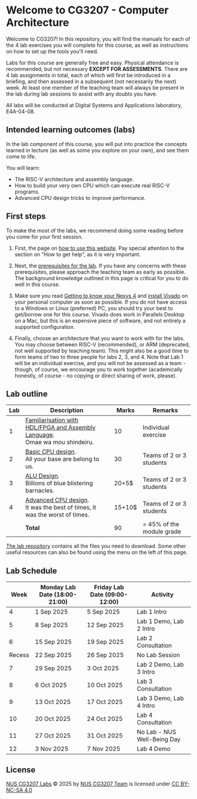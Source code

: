 # Welcome to CG3207 - Computer Architecture

Welcome to CG3207! In this repository, you will find the manuals for each of the 4 lab exercises you will complete for this course, as well as instructions on how to set up the tools you'll need.

Labs for this course are generally free and easy. Physical attendance is recommended, but not necessary **EXCEPT FOR ASSESSMENTS**. There are 4 lab assignments in total, each of which will first be introduced in a briefing, and then assessed in a subsequent (not necessarily the next) week. At least one member of the teaching team will always be present in the lab during lab sessions to assist with any doubts you have.

All labs will be conducted at Digital Systems and Applications laboratory, E4A-04-08.

## Intended learning outcomes (labs)

In the lab component of this course, you will put into practice the concepts learned in lecture (as well as some you explore on your own), and see them come to life.

You will learn:

* The RISC-V architecture and assembly language.
* How to build your very own CPU which can execute real RISC-V programs.
* Advanced CPU design tricks to improve performance.

## First steps

To make the most of the labs, we recommend doing some reading before you come for your first session.

1. First, the page on [how to use this website](guides/howto.md). Pay special attention to the section on "How to get help", as it is very important.

2. Next, the [prerequisites for the lab](prereq.md). If you have any concerns with these prerequisites, please approach the teaching team as early as possible. The background knowledge outlined in this page is critical for you to do well in this course.

3. Make sure you read [Getting to know your Nexys 4](guides/nexys4.md) and [install Vivado](guides/vivado_install_guide.md) on your personal computer as soon as possible. If you do not have access to a Windows or Linux (preferred) PC, you should try your best to get/borrow one for this course. Vivado does work in Parallels Desktop on a Mac, but this is an expensive piece of software, and not entirely a supported configuration.

4. Finally, choose an architecture that you want to work with for the labs. You may choose between RISC-V (recommended), or ARM (deprecated, not well supported by teaching team). This might also be a good time to form teams of two to three people for labs 2, 3, and 4. Note that Lab 1 will be an individual exercise, and you will not be assessed as a team - though, of course, we encourage you to work together (academically honestly, of course - no copying or direct sharing of work, please).

## Lab outline

| Lab | Description                                                                                                 | Marks  | Remarks                   |
|-----|-------------------------------------------------------------------------------------------------------------|--------|---------------------------|
| 1   | [Familiarisation with HDL/FPGA and Assembly Language](manuals/01/lab_01.md). <br> Omae wa mou shindeiru.    | 10     | Individual exercise       |
| 2   | [Basic CPU design](manuals/02/lab_02.md).   <br> All your base are belong to us.                            | 30     | Teams of 2 or 3 students  |
| 3   | [ALU Design](manuals/03/lab_03.md).  <br> Billions of blue blistering barnacles.                            | 20+5$  | Teams of 2 or 3 students  |
| 4   | [Advanced CPU design](manuals/04/lab_04.md).  <br>   It was the best of times, it was the worst of times.   | 15+10$ | Teams of 2 or 3 students  |
|     |**Total**                                                                                                    | 90     | = 45% of the module grade |

[The lab repository](https://github.com/nus-cg3207/labs) contains all the files you need to download. Some other useful resources can also be found using the menu on the left of this page.

## Lab Schedule

| Week   | Monday Lab Date (18:00-21:00) | Friday Lab Date (09:00-12:00) | Activity                    |
|--------|-------------------------------|-------------------------------|-----------------------------|
| 4      | 1 Sep 2025                    | 5 Sep 2025                    | Lab 1 Intro                 |
| 5      | 8 Sep 2025                    | 12 Sep 2025                   | Lab 1 Demo, Lab 2 Intro     |
| 6      | 15 Sep 2025                   | 19 Sep 2025                   | Lab 2 Consultation          |
| Recess | 22 Sep 2025                   | 26 Sep 2025                   | No Lab Session              |
| 7      | 29 Sep 2025                   | 3 Oct 2025                    | Lab 2 Demo, Lab 3 Intro     |
| 8      | 6 Oct 2025                    | 10 Oct 2025                   | Lab 3 Consultation          |
| 9      | 13 Oct 2025                   | 17 Oct 2025                   | Lab 3 Demo, Lab 4 Intro     |
| 10     | 20 Oct 2025                   | 24 Oct 2025                   | Lab 4 Consultation          |
| 11     | 27 Oct 2025                   | 31 Oct 2025                   | No Lab - NUS Well-Being Day |
| 12     | 3 Nov 2025                    | 7 Nov 2025                    | Lab 4 Demo                  |

## License

 [NUS CG3207 Labs](https://github.com/nus-cg3207/labs) © 2025 by [NUS CG3207 Team](https://github.com/nus-cg3207) is licensed under [CC BY-NC-SA 4.0](https://creativecommons.org/licenses/by-nc-sa/4.0/?ref=chooser-v1)  
